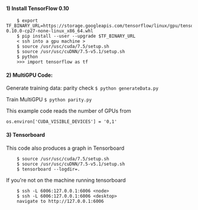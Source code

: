 #### 1) Install TensorFlow 0.10
```
    $ export TF_BINARY_URL=https://storage.googleapis.com/tensorflow/linux/gpu/tensorflow-0.10.0-cp27-none-linux_x86_64.whl
    $ pip install --user --upgrade $TF_BINARY_URL
    < ssh into a gpu machine >
    $ source /usr/usc/cuda/7.5/setup.sh
    $ source /usr/usc/cuDNN/7.5-v5.1/setup.sh
    $ python
    >>> import tensorflow as tf
```


#### 2) MultiGPU Code:
Generate training data:   parity check
``` $ python generateData.py     ```
  
Train  MultiGPU
```$ python parity.py ```

This example code reads the number of GPUs from 
```
os.environ['CUDA_VISIBLE_DEVICES'] = '0,1'
```

#### 3) Tensorboard
This code also produces a graph in Tensorboard
```
    $ source /usr/usc/cuda/7.5/setup.sh
    $ source /usr/usc/cuDNN/7.5-v5.1/setup.sh
    $ tensorboard --logdir=.
```

If you're not on the machine running tensorboard
```
    $ ssh -L 6006:127.0.0.1:6006 <node>
    $ ssh -L 6006:127.0.0.1:6006 <desktop>
    navigate to http://127.0.0.1:6006
```
